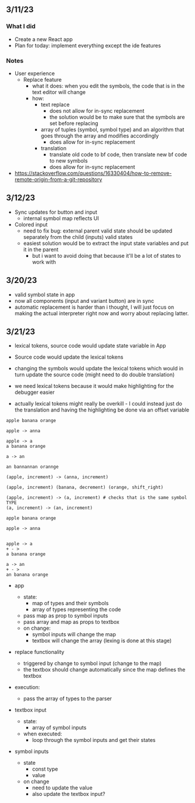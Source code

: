 ## 3/11/23

### What I did
- Create a new React app
- Plan for today: implement everything except the ide features

### Notes
- User experience
    - Replace feature
        - what it does: when you edit the symbols, the code that is in the text editor will change
        - how:
            - text replace
                - does not allow for in-sync replacement
                - the solution would be to make sure that the symbols are set before replacing
            - array of tuples (symbol, symbol type) and an algorithm that goes through the array and modifies accordingly
                - does allow for in-sync replacement
            - translation
                - translate old code to bf code, then translate new bf code to new symbols
                - does allow for in-sync replacement
- https://stackoverflow.com/questions/16330404/how-to-remove-remote-origin-from-a-git-repository

## 3/12/23

- Sync updates for button and input
    - internal symbol map reflects UI
- Colored input
    - need to fix bug: external parent valid state should be updated separately from the child (inputs) valid states
    - easiest solution would be to extract the input state variables and put it in the parent
        - but i want to avoid doing that because it'll be a lot of states to work with

## 3/20/23

- valid symbol state in app
- now all components (input and variant button) are in sync
- automatic replacement is harder than i thought, I will just focus on making the actual interpreter right now and worry about replacing latter.

## 3/21/23

- lexical tokens, source code would update state variable in App
- Source code would update the lexical tokens
- changing the symbols would update the lexical tokens which would in turn update the source code (might need to do double translation)

- we need lexical tokens because it would make highlighting for the debugger easier

- actually lexical tokens might really be overkill - I could instead just do the translation and having the highlighting be done via an offset variable

```
apple banana orange

apple -> anna

apple -> a
a banana orange

a -> an

an bannannan orannge
```

```
(apple, increment) -> (anna, increment)

(apple, increment) (banana, decrement) (orange, shift_right)

(apple, increment) -> (a, increment) # checks that is the same symbol TYPE
(a, increment) -> (an, increment)
```

```
apple banana orange

apple -> anna


apple -> a
+ - >
a banana orange

a -> an
+ - >
an banana orange
```

- app
    - state:
        - map of types and their symbols
        - array of types representing the code
    - pass map as prop to symbol inputs
    - pass array and map as props to textbox
    - on change:
        - symbol inputs will change the map
        - textbox will change the array (lexing is done at this stage)
- replace functionality
    - triggered by change to symbol input (change to the map)
    - the textbox should change automatically since the map defines the textbox


- execution:
    - pass the array of types to the parser


- textbox input
    - state:
        - array of symbol inputs
    - when executed:
        - loop through the symbol inputs and get their states

- symbol inputs
    - state
        - const type
        - value
    - on change
        - need to update the value
        - also update the textbox input?
    